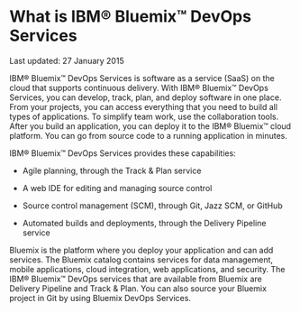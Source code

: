 # What is IBM&reg; Bluemix&trade; DevOps Services

Last updated: 27 January 2015

IBM&reg; Bluemix&trade; DevOps Services is software as a service (SaaS) on the cloud that supports continuous delivery. With IBM&reg; Bluemix&trade; DevOps Services, you can develop, track, plan, and deploy software in one place.
From your projects, you can access everything that you need to build all types of applications. To simplify team work, use the collaboration tools. After you build an application, you can deploy it to the IBM&reg; Bluemix&trade; cloud platform. You can go from source code to a running application in minutes. 

IBM&reg; Bluemix&trade; DevOps Services provides these capabilities:

* Agile planning, through the Track & Plan service 
<!-- <image of quick planner>  -->

* A web IDE for editing and managing source control 
<!-- <image of web ide>  -->

* Source control management (SCM), through Git, Jazz SCM, or GitHub 
<!--<image of git? Command line> -->

* Automated builds and deployments, through the Delivery Pipeline service 
<!--<image of build and deploy page>  -->

Bluemix is the platform where you deploy your application and can add services. The Bluemix catalog contains services for data management, mobile applications, cloud integration, web applications, and security.  The IBM&reg; Bluemix&trade; DevOps services that are available from Bluemix are Delivery Pipeline and Track & Plan.  You can also source your Bluemix project in Git by using Bluemix DevOps Services.
